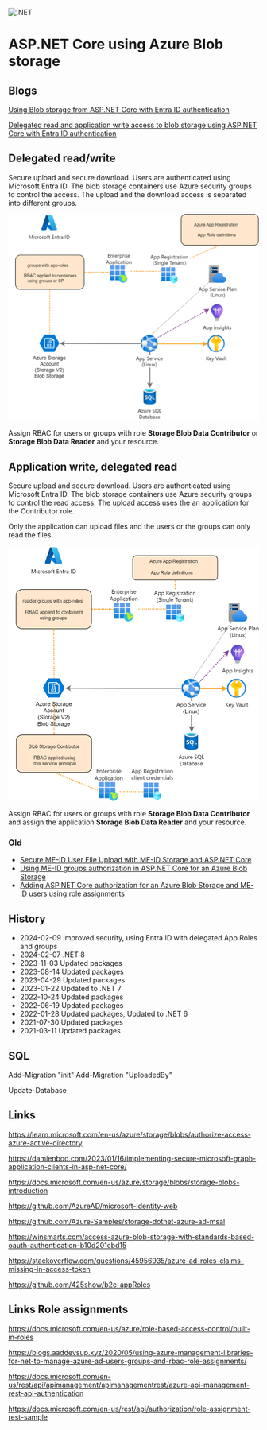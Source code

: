 ![.NET](https://github.com/damienbod/AspNetCoreAzureAdAzureStorage/workflows/.NET/badge.svg)

# ASP.NET Core using Azure Blob storage 

## Blogs

[Using Blob storage from ASP.NET Core with Entra ID authentication](https://damienbod.com/2024/02/12/using-blob-storage-from-asp-net-core-with-entra-id-authentication/)

[Delegated read and application write access to blob storage using ASP.NET Core with Entra ID authentication](https://damienbod.com/2024/02/26/delegated-read-and-application-write-access-to-blob-storage-using-asp-net-core-with-entra-id-authentication/)

## Delegated read/write

Secure upload and secure download. Users are authenticated using Microsoft Entra ID. The blob storage containers use Azure security groups to control the access. The upload and the download access is separated into different groups. 

![security-context](https://github.com/damienbod/AspNetCoreEntraIdBlobStorage/blob/main/Images/diagrams-delegated.png)

Assign RBAC for users or groups with role **Storage Blob Data Contributor** or **Storage Blob Data Reader** and your resource.

## Application write, delegated read

Secure upload and secure download. Users are authenticated using Microsoft Entra ID. The blob storage containers use Azure security groups to control the read access. The upload access uses the an application for the Contributor role. 

Only the application can upload files and the users or the groups can only read the files.

![security-context](https://github.com/damienbod/AspNetCoreEntraIdBlobStorage/blob/main/Images/diagrams-app-write.png)

Assign RBAC for users or groups with role **Storage Blob Data Contributor** and assign the application **Storage Blob Data Reader** and your resource.

### Old

- [Secure ME-ID User File Upload with ME-ID Storage and ASP.NET Core](https://damienbod.com/2021/02/08/secure-azure-ad-user-account-file-upload-with-azure-ad-storage-and-asp-net-core)
- [Using ME-ID groups authorization in ASP.NET Core for an Azure Blob Storage](https://damienbod.com/2021/03/01/using-azure-ad-groups-authorization-in-asp-net-core-for-an-azure-blob-storage)
- [Adding ASP.NET Core authorization for an Azure Blob Storage and ME-ID users using role assignments](https://damienbod.com/2021/02/16/adding-asp-net-core-authorization-for-an-azure-blob-storage-and-azure-ad-users-using-role-assignments)

## History

- 2024-02-09 Improved security, using Entra ID with delegated App Roles and groups
- 2024-02-07 .NET 8
- 2023-11-03 Updated packages
- 2023-08-14 Updated packages
- 2023-04-29 Updated packages
- 2023-01-22 Updated to .NET 7
- 2022-10-24 Updated packages
- 2022-06-19 Updated packages
- 2022-01-28 Updated packages, Updated to .NET 6
- 2021-07-30 Updated packages
- 2021-03-11 Updated packages

## SQL

Add-Migration "init" 
Add-Migration "UploadedBy" 

Update-Database 

## Links

https://learn.microsoft.com/en-us/azure/storage/blobs/authorize-access-azure-active-directory

https://damienbod.com/2023/01/16/implementing-secure-microsoft-graph-application-clients-in-asp-net-core/

https://docs.microsoft.com/en-us/azure/storage/blobs/storage-blobs-introduction

https://github.com/AzureAD/microsoft-identity-web

https://github.com/Azure-Samples/storage-dotnet-azure-ad-msal

https://winsmarts.com/access-azure-blob-storage-with-standards-based-oauth-authentication-b10d201cbd15

https://stackoverflow.com/questions/45956935/azure-ad-roles-claims-missing-in-access-token

https://github.com/425show/b2c-appRoles

## Links Role assignments

https://docs.microsoft.com/en-us/azure/role-based-access-control/built-in-roles

https://blogs.aaddevsup.xyz/2020/05/using-azure-management-libraries-for-net-to-manage-azure-ad-users-groups-and-rbac-role-assignments/

https://docs.microsoft.com/en-us/rest/api/apimanagement/apimanagementrest/azure-api-management-rest-api-authentication

https://docs.microsoft.com/en-us/rest/api/authorization/role-assignment-rest-sample

